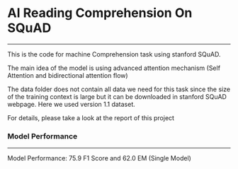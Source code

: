 #  AI Reading Comprehension On SQuAD

---

This is the code for machine Comprehension task using stanford SQuAD. 

The main idea of the model is using advanced attention mechanism (Self Attention and bidirectional attention flow)

The data folder does not contain all data we need for this task since the size of the training context is large but it can be downloaded in stanford SQuAD webpage. Here we used version 1.1 dataset.

For details, please take a look at the report of this project

### Model Performance
---
Model Performance: 75.9 F1 Score and 62.0 EM (Single Model)
